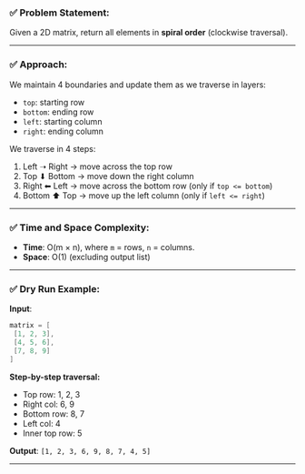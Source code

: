 ### ✅ **Problem Statement:**

Given a 2D matrix, return all elements in **spiral order** (clockwise traversal).

---

### ✅ **Approach:**

We maintain 4 boundaries and update them as we traverse in layers:

* `top`: starting row
* `bottom`: ending row
* `left`: starting column
* `right`: ending column

We traverse in 4 steps:

1. Left ➝ Right → move across the top row
2. Top ⬇ Bottom → move down the right column
3. Right ⬅ Left → move across the bottom row (only if `top <= bottom`)
4. Bottom ⬆ Top → move up the left column (only if `left <= right`)

---

### ✅ **Time and Space Complexity:**

* **Time**: O(m × n), where `m` = rows, `n` = columns.
* **Space**: O(1) (excluding output list)

---

### ✅ **Dry Run Example:**

**Input**:

```java
matrix = [
 [1, 2, 3],
 [4, 5, 6],
 [7, 8, 9]
]
```

**Step-by-step traversal:**

* Top row: 1, 2, 3
* Right col: 6, 9
* Bottom row: 8, 7
* Left col: 4
* Inner top row: 5

**Output**: `[1, 2, 3, 6, 9, 8, 7, 4, 5]`

---

